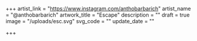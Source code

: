 +++
artist_link = "https://www.instagram.com/anthobarbarich"
artist_name = "@anthobarbarich"
artwork_title = "Escape"
description = ""
draft = true
image = "/uploads/esc.svg"
svg_code = ""
update_date = ""

+++
